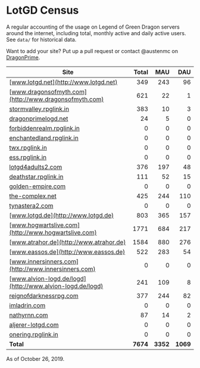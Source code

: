 # LotGD Census
A regular accounting of the usage on Legend of Green Dragon servers around the internet, including total, monthly active and daily active users. See `data/` for historical data.

Want to add your site? Put up a pull request or contact @austenmc on [DragonPrime](http://dragonprime.net).


Site | Total | MAU | DAU
--- | ---:| ---:| ---:
[www.lotgd.net](http://www.lotgd.net)|349|243|96
[www.dragonsofmyth.com](http://www.dragonsofmyth.com)|621|22|1
[stormvalley.rpglink.in](http://stormvalley.rpglink.in)|383|10|3
[dragonprimelogd.net](http://dragonprimelogd.net)|24|5|0
[forbiddenrealm.rpglink.in](http://forbiddenrealm.rpglink.in)|0|0|0
[enchantedland.rpglink.in](http://enchantedland.rpglink.in)|0|0|0
[twx.rpglink.in](http://twx.rpglink.in)|0|0|0
[ess.rpglink.in](http://ess.rpglink.in)|0|0|0
[lotgd4adults2.com](http://lotgd4adults2.com)|376|197|48
[deathstar.rpglink.in](http://deathstar.rpglink.in)|111|52|15
[golden-empire.com](http://golden-empire.com)|0|0|0
[the-complex.net](http://the-complex.net)|425|244|110
[tynastera2.com](http://tynastera2.com)|0|0|0
[www.lotgd.de](http://www.lotgd.de)|803|365|157
[www.hogwartslive.com](http://www.hogwartslive.com)|1771|684|217
[www.atrahor.de](http://www.atrahor.de)|1584|880|276
[www.eassos.de](http://www.eassos.de)|522|283|54
[www.innersinners.com](http://www.innersinners.com)|0|0|0
[www.alvion-logd.de/logd](http://www.alvion-logd.de/logd)|241|109|8
[reignofdarknessrpg.com](http://reignofdarknessrpg.com)|377|244|82
[imladrin.com](http://imladrin.com)|0|0|0
[nathyrnn.com](http://nathyrnn.com)|87|14|2
[aljerer-lotgd.com](http://aljerer-lotgd.com)|0|0|0
[onering.rpglink.in](http://onering.rpglink.in)|0|0|0
**Total**|**7674**|**3352**|**1069**

As of October 26, 2019.
